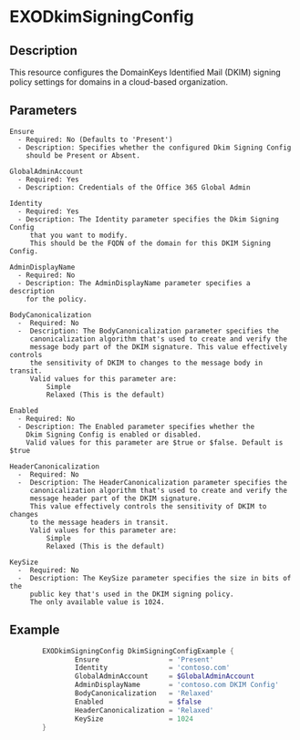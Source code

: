 # EXODkimSigningConfig

## Description

This resource configures the DomainKeys Identified Mail (DKIM) signing policy
settings for domains in a cloud-based organization.

## Parameters

    Ensure
      - Required: No (Defaults to 'Present')
      - Description: Specifies whether the configured Dkim Signing Config
        should be Present or Absent.

    GlobalAdminAccount
      - Required: Yes
      - Description: Credentials of the Office 365 Global Admin

    Identity
      - Required: Yes
      - Description: The Identity parameter specifies the Dkim Signing Config
         that you want to modify.
         This should be the FQDN of the domain for this DKIM Signing Config.

    AdminDisplayName
      - Required: No
      - Description: The AdminDisplayName parameter specifies a description
        for the policy.

    BodyCanonicalization
      -  Required: No
      -  Description: The BodyCanonicalization parameter specifies the
         canonicalization algorithm that's used to create and verify the
         message body part of the DKIM signature. This value effectively controls
         the sensitivity of DKIM to changes to the message body in transit.
         Valid values for this parameter are:
             Simple
             Relaxed (This is the default)

    Enabled
      - Required: No
      - Description: The Enabled parameter specifies whether the
        Dkim Signing Config is enabled or disabled.
        Valid values for this parameter are $true or $false. Default is $true

    HeaderCanonicalization
      -  Required: No
      -  Description: The HeaderCanonicalization parameter specifies the
         canonicalization algorithm that's used to create and verify the
         message header part of the DKIM signature.
         This value effectively controls the sensitivity of DKIM to changes
         to the message headers in transit.
         Valid values for this parameter are:
             Simple
             Relaxed (This is the default)

    KeySize
      -  Required: No
      -  Description: The KeySize parameter specifies the size in bits of the
         public key that's used in the DKIM signing policy.
         The only available value is 1024.

## Example

```PowerShell
        EXODkimSigningConfig DkimSigningConfigExample {
                Ensure                 = 'Present'
                Identity               = 'contoso.com'
                GlobalAdminAccount     = $GlobalAdminAccount
                AdminDisplayName       = 'contoso.com DKIM Config'
                BodyCanonicalization   = 'Relaxed'
                Enabled                = $false
                HeaderCanonicalization = 'Relaxed'
                KeySize                = 1024
        }
```
